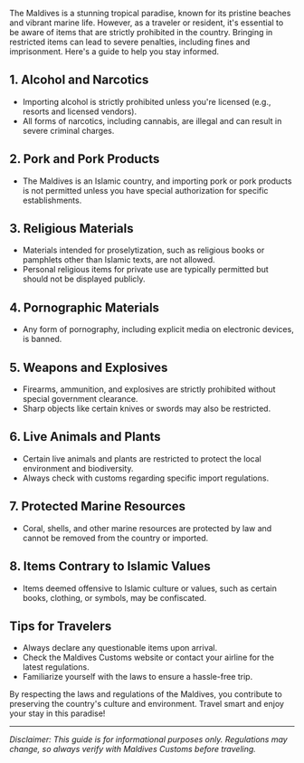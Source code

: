The Maldives is a stunning tropical paradise, known for its pristine beaches and vibrant marine life. However, as a traveler or resident, it's essential to be aware of items that are strictly prohibited in the country. Bringing in restricted items can lead to severe penalties, including fines and imprisonment. Here's a guide to help you stay informed.

## **1. Alcohol and Narcotics**
- Importing alcohol is strictly prohibited unless you're licensed (e.g., resorts and licensed vendors).
- All forms of narcotics, including cannabis, are illegal and can result in severe criminal charges.

## **2. Pork and Pork Products**
- The Maldives is an Islamic country, and importing pork or pork products is not permitted unless you have special authorization for specific establishments.

## **3. Religious Materials**
- Materials intended for proselytization, such as religious books or pamphlets other than Islamic texts, are not allowed.
- Personal religious items for private use are typically permitted but should not be displayed publicly.

## **4. Pornographic Materials**
- Any form of pornography, including explicit media on electronic devices, is banned.

## **5. Weapons and Explosives**
- Firearms, ammunition, and explosives are strictly prohibited without special government clearance.
- Sharp objects like certain knives or swords may also be restricted.

## **6. Live Animals and Plants**
- Certain live animals and plants are restricted to protect the local environment and biodiversity.
- Always check with customs regarding specific import regulations.

## **7. Protected Marine Resources**
- Coral, shells, and other marine resources are protected by law and cannot be removed from the country or imported.

## **8. Items Contrary to Islamic Values**
- Items deemed offensive to Islamic culture or values, such as certain books, clothing, or symbols, may be confiscated.

## **Tips for Travelers**
- Always declare any questionable items upon arrival.
- Check the Maldives Customs website or contact your airline for the latest regulations.
- Familiarize yourself with the laws to ensure a hassle-free trip.

By respecting the laws and regulations of the Maldives, you contribute to preserving the country's culture and environment. Travel smart and enjoy your stay in this paradise!

---

_Disclaimer: This guide is for informational purposes only. Regulations may change, so always verify with Maldives Customs before traveling._
